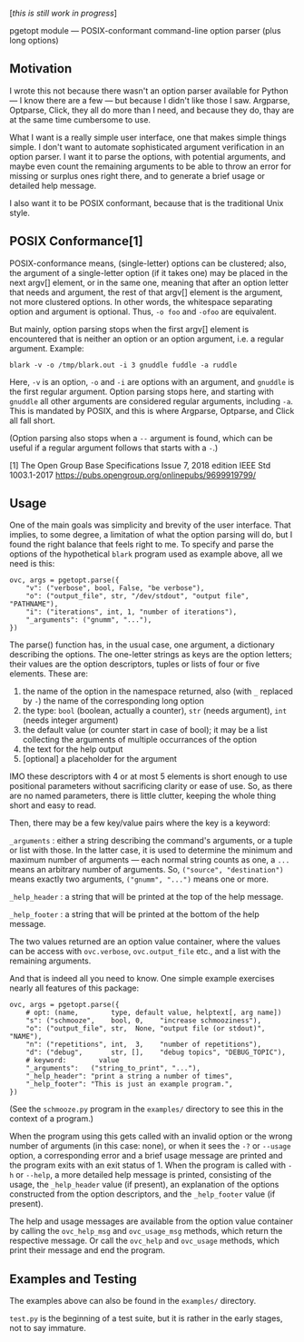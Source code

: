 [_this is still work in progress_]

pgetopt module — POSIX-conformant command-line option parser (plus
long options)


Motivation
----------

I wrote this not because there wasn't an option parser available for
Python — I know there are a few — but because I didn't like those
I saw. Argparse, Optparse, Click, they all do more than I need, and
because they do, thay are at the same time cumbersome to use.

What I want is a really simple user interface, one that makes simple
things simple. I don't want to automate sophisticated argument
verification in an option parser. I want it to parse the options,
with potential arguments, and maybe even count the remaining
arguments to be able to throw an error for missing or surplus ones
right there, and to generate a brief usage or detailed help message.

I also want it to be POSIX conformant, because that is the
traditional Unix style.


POSIX Conformance[1]
--------------------

POSIX-conformance means, (single-letter) options can be clustered;
also, the argument of a single-letter option (if it takes one) may
be placed in the next argv[] element, or in the same one, meaning
that after an option letter that needs and argument, the rest of
that argv[] element is the argument, not more clustered options. In
other words, the whitespace separating option and argument is
optional. Thus, `-o foo` and `-ofoo` are equivalent.

But mainly, option parsing stops when the first argv[] element is
encountered that is neither an option or an option argument, i.e. a
regular argument. Example:

    blark -v -o /tmp/blark.out -i 3 gnuddle fuddle -a ruddle

Here, `-v` is an option, `-o` and `-i` are options with an argument,
and `gnuddle` is the first regular argument. Option parsing stops
here, and starting with `gnuddle` all other arguments are considered
regular arguments, including `-a`. This is mandated by POSIX, and
this is where Argparse, Optparse, and Click all fall short.

(Option parsing also stops when a `--` argument is found, which can
be useful if a regular argument follows that starts with a `-`.)

[1] The Open Group Base Specifications Issue 7, 2018 edition
    IEEE Std 1003.1-2017
    https://pubs.opengroup.org/onlinepubs/9699919799/


Usage
-----

One of the main goals was simplicity and brevity of the user
interface. That implies, to some degree, a limitation of what the
option parsing will do, but I found the right balance that feels
right to me. To specify and parse the options of the hypothetical
`blark` program used as example above, all we need is this:

    ovc, args = pgetopt.parse({
        "v": ("verbose", bool, False, "be verbose"),
        "o": ("output_file", str, "/dev/stdout", "output file", "PATHNAME"),
        "i": ("iterations", int, 1, "number of iterations"),
        "_arguments": ("gnumm", "..."),
    })

The parse() function has, in the usual case, one argument, a
dictionary describing the options. The one-letter strings as keys
are the option letters; their values are the option descriptors,
tuples or lists of four or five elements. These are:

1. the name of the option in the namespace returned, also (with `_`
   replaced by `-`) the name of the corresponding long option
2. the type: `bool` (boolean, actually a counter), `str` (needs
   argument), `int` (needs integer argument)
3. the default value (or counter start in case of bool); it may be
   a list collecting the arguments of multiple occurrances of the
   option
4. the text for the help output
5. [optional] a placeholder for the argument

IMO these descriptors with 4 or at most 5 elements is short enough
to use positional parameters without sacrificing clarity or ease of
use. So, as there are no named parameters, there is little clutter,
keeping the whole thing short and easy to read.


Then, there may be a few key/value pairs where the key is a keyword:

`_arguments`
: either a string describing the command's arguments, or a tuple or
list with those. In the latter case, it is used to determine the
minimum and maximum number of arguments — each normal string counts
as one, a `...` means an arbitrary number of arguments. So,
`("source", "destination")` means exactly two arguments, `("gnumm",
"...")` means one or more.

`_help_header`
: a string that will be printed at the top of the help message.

`_help_footer`
: a string that will be printed at the bottom of the help message.

The two values returned are an option value container, where the
values can be access with `ovc.verbose`, `ovc.output_file` etc., and
a list with the remaining arguments.

And that is indeed all you need to know. One simple example
exercises nearly all features of this package:

    ovc, args = pgetopt.parse({
        # opt: (name,        type, default value, helptext[, arg name])
        "s": ("schmooze",    bool, 0,    "increase schmooziness"),
        "o": ("output_file", str,  None, "output file (or stdout)", "NAME"),
        "n": ("repetitions", int,  3,    "number of repetitions"),
        "d": ("debug",       str, [],    "debug topics", "DEBUG_TOPIC"),
        # keyword:        value
        "_arguments":   ("string_to_print", "..."),
        "_help_header": "print a string a number of times",
        "_help_footer": "This is just an example program.",
    })

(See the `schmooze.py` program in the `examples/` directory to see
this in the context of a program.)

When the program using this gets called with an invalid option or
the wrong number of arguments (in this case: none), or when it sees
the `-?` or `--usage` option, a corresponding error and a brief
usage message are printed and the program exits with an exit status
of 1. When the program is called with `-h` or `--help`, a more
detailed help message is printed, consisting of the usage, the
`_help_header` value (if present), an explanation of the options
constructed from the option descriptors, and the `_help_footer`
value (if present).


The help and usage messages are available from the option value
container by calling the `ovc_help_msg` and `ovc_usage_msg` methods,
which return the respective message. Or call the `ovc_help` and
`ovc_usage` methods, which print their message and end the program.


Examples and Testing
--------------------

The examples above can also be found in the `examples/` directory.

`test.py` is the beginning of a test suite, but it is rather in the
early stages, not to say immature.
